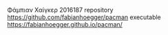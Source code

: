 Φάμπιαν Χαίγκερ
2016187
 repository
  https://github.com/fabianhoegger/pacman
executable
https://fabianhoegger.github.io/pacman/
